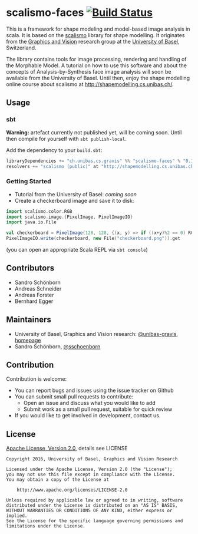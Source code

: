 scalismo-faces [![Build Status](https://travis-ci.org/unibas-gravis/scalismo-faces.svg?branch=master)](https://travis-ci.org/unibas-gravis/scalismo-faces)
==============

This is a framework for shape modeling and model-based image analysis in scala.
It is based on the [scalismo](https://github.com/unibas-gravis/scalismo)
library for shape modelling. It originates from the [Graphics
and Vision](http://gravis.cs.unibas.ch) research group at the [University of
Basel](http://www.unibas.ch), Switzerland.

The library contains tools for image processing, rendering and handling of the Morphable Model. A tutorial on how to use this software and about the concepts of Analysis-by-Synthesis face image analysis will soon be available from the University of Basel. Until then, enjoy the shape modelling online course about scalismo at http://shapemodelling.cs.unibas.ch/.

Usage
-----

### sbt

**Warning:** artefact currently not published yet, will be coming soon. Until then compile for yourself with `sbt publish-local`.

Add the dependency to your `build.sbt`:

```scala
libraryDependencies += "ch.unibas.cs.gravis" %% "scalismo-faces" % "0.1.+"
resolvers += "scalismo (public)" at "http://shapemodelling.cs.unibas.ch/repository/public"
```

### Getting Started

- Tutorial from the University of Basel: *coming soon*
- Create a checkerboard image and save it to disk:

```scala
import scalismo.color.RGB
import scalismo.image.{PixelImage, PixelImageIO}
import java.io.File

val checkerboard = PixelImage(128, 128, {(x, y) => if ((x+y)%2 == 0) RGB.White else RGB.Black})
PixelImageIO.write(checkerboard, new File("checkerboard.png")).get
```
(you can open an appropriate Scala REPL via `sbt console`)


Contributors
------------

- Sandro Schönborn
- Andreas Schneider
- Andreas Forster
- Bernhard Egger

Maintainers
-----------

- University of Basel, Graphics and Vision research: [@unibas-gravis](https://github.com/unibas-gravis), [homepage](http://gravis.cs.unibas.ch)
- Sandro Schönborn, [@sschoenborn](https://github.com/sschoenborn)

Contribution
------------

Contribution is welcome:

- You can report bugs and issues using the issue tracker on Github
- You can submit small pull requests to contribute:
    - Open an issue and discuss what you would like to add
    - Submit work as a small pull request, suitable for quick review
- If you would like to get involved in development, contact us.

License
-------

[Apache License, Version 2.0](https://www.apache.org/licenses/LICENSE-2.0), details see LICENSE

    Copyright 2016, University of Basel, Graphics and Vision Research

    Licensed under the Apache License, Version 2.0 (the "License");
    you may not use this file except in compliance with the License.
    You may obtain a copy of the License at

        http://www.apache.org/licenses/LICENSE-2.0

    Unless required by applicable law or agreed to in writing, software
    distributed under the License is distributed on an "AS IS" BASIS,
    WITHOUT WARRANTIES OR CONDITIONS OF ANY KIND, either express or implied.
    See the License for the specific language governing permissions and
    limitations under the License.
